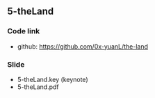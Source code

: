 ## 5-theLand

### Code link

- github: https://github.com/0x-yuanL/the-land

### Slide

- 5-theLand.key (keynote)
- 5-theLand.pdf
